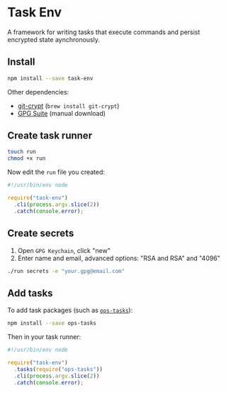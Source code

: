 # Task Env

A framework for writing tasks that execute commands and persist encrypted state aynchronously.

## Install

```bash
npm install --save task-env
```

Other dependencies:

* [git-crypt](https://github.com/AGWA/git-crypt) (`brew install git-crypt`)
* [GPG Suite](https://gpgtools.org) (manual download)

## Create task runner

```bash
touch run
chmod +x run
```

Now edit the `run` file you created:

```js
#!/usr/bin/env node

require("task-env")
  .cli(process.argv.slice(2))
  .catch(console.error);
```

## Create secrets

1. Open `GPG Keychain`, click "new"
2. Enter name and email, advanced options: "RSA and RSA" and "4096"

```bash
./run secrets -e "your.gpg@email.com"
```

## Add tasks

To add task packages (such as [`ops-tasks`](/invrs/ops-tasks)):

```bash
npm install --save ops-tasks
```

Then in your task runner:

```js
#!/usr/bin/env node

require("task-env")
  .tasks(require("ops-tasks"))
  .cli(process.argv.slice(2))
  .catch(console.error);
```
